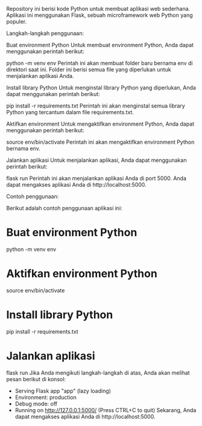 Repository ini berisi kode Python untuk membuat aplikasi web sederhana. Aplikasi ini menggunakan Flask, sebuah microframework web Python yang populer.

Langkah-langkah penggunaan:

Buat environment Python
Untuk membuat environment Python, Anda dapat menggunakan perintah berikut:

python -m venv env
Perintah ini akan membuat folder baru bernama env di direktori saat ini. Folder ini berisi semua file yang diperlukan untuk menjalankan aplikasi Anda.

Install library Python
Untuk menginstal library Python yang diperlukan, Anda dapat menggunakan perintah berikut:

pip install -r requirements.txt
Perintah ini akan menginstal semua library Python yang tercantum dalam file requirements.txt.

Aktifkan environment
Untuk mengaktifkan environment Python, Anda dapat menggunakan perintah berikut:

source env/bin/activate
Perintah ini akan mengaktifkan environment Python bernama env.

Jalankan aplikasi
Untuk menjalankan aplikasi, Anda dapat menggunakan perintah berikut:

flask run
Perintah ini akan menjalankan aplikasi Anda di port 5000. Anda dapat mengakses aplikasi Anda di http://localhost:5000.

Contoh penggunaan:

Berikut adalah contoh penggunaan aplikasi ini:

# Buat environment Python
python -m venv env

# Aktifkan environment Python
source env/bin/activate

# Install library Python
pip install -r requirements.txt

# Jalankan aplikasi
flask run
Jika Anda mengikuti langkah-langkah di atas, Anda akan melihat pesan berikut di konsol:

* Serving Flask app "app" (lazy loading)
* Environment: production
* Debug mode: off
* Running on http://127.0.0.1:5000/ (Press CTRL+C to quit)
Sekarang, Anda dapat mengakses aplikasi Anda di http://localhost:5000.
